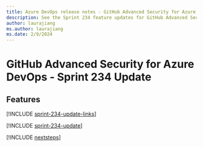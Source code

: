 ```yaml
---
title: Azure DevOps release notes - GitHub Advanced Security for Azure DevOps 234 Update
description: See the Sprint 234 feature updates for GitHub Advanced Security for Azure DevOps, including next steps.
author: laurajiang
ms.author: laurajiang
ms.date: 2/9/2024
---
```


# GitHub Advanced Security for Azure DevOps - Sprint 234 Update

## Features

[!INCLUDE [sprint-234-update-links](../includes/ghazdo/sprint-234-update-links.md)]

[!INCLUDE [sprint-234-update](../includes/ghazdo/sprint-234-update.md)]

[!INCLUDE [nextsteps](../includes/nextsteps.md)]
